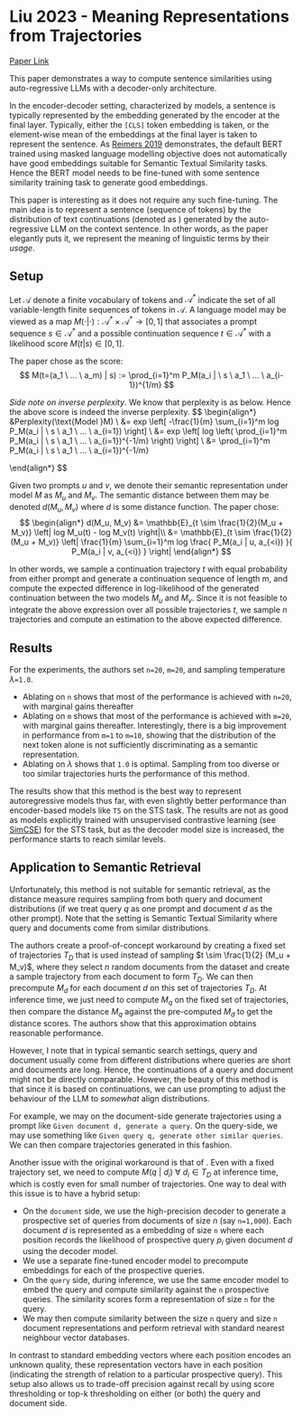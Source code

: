 # Liu 2023 - Meaning Representations from Trajectories

[Paper Link](https://ar5iv.labs.arxiv.org/html/2310.18348)

This paper demonstrates a way to compute sentence similarities using auto-regressive LLMs with a decoder-only architecture.

In the encoder-decoder setting, characterized by <BERT> models, a sentence is typically represented by the embedding generated by the encoder at the final layer. Typically, either the `[CLS]` token embedding is taken, or the element-wise mean of the embeddings at the final layer is taken to represent the sentence. As [Reimers 2019](./reimers_2019.md) demonstrates, the default BERT trained using masked language modelling objective does not automatically have good embeddings suitable for Semantic Textual Similarity tasks. Hence the BERT model needs to be fine-tuned with some sentence similarity training task to generate good embeddings.

This paper is interesting as it does not require any such fine-tuning. The main idea is to represent a sentence (sequence of tokens) by the distribution of text continuations (denoted as <trajectories>) generated by the auto-regressive LLM on the context sentence. In other words, as the paper elegantly puts it, we represent the meaning of linguistic terms by their *usage*.

## Setup

Let $\mathcal{A}$ denote a finite vocabulary of tokens and $\mathcal{A}^*$ indicate the set of all variable-length finite sequences of tokens in $\mathcal{A}$. A language model may be viewed as a map $M(\cdot | \cdot): \mathcal{A}^* \times \mathcal{A}^* \rightarrow [0,1]$ that associates a prompt sequence $s \in \mathcal{A}^*$ and a possible continuation sequence $t \in \mathcal{A}^*$ with a likelihood score $M(t|s) \in [0,1]$.

The paper chose <inverse perplexity> as the score:
$$
    M(t=(a_1 \ ... \ a_m) | s) := \prod_{i=1}^m P_M(a_i | \ s \ a_1 \ ... \ a_{i-1})^{1/m}
$$

*Side note on inverse perplexity*. We know that perplexity is as below. Hence the above score is indeed the inverse perplexity.
$$
\begin{align*}
    &Perplexity(\text{Model }M) \\
    &= exp \left[
        -\frac{1}{m} \sum_{i=1}^m log P_M(a_i | \ s \ a_1 \ ... \ a_{i=1})
        \right] \\
    &= exp \left[
        log \left(
            \prod_{i=1}^m  P_M(a_i | \ s \ a_1 \ ... \ a_{i=1})^{-1/m}
            \right)
        \right] \\
    &= \prod_{i=1}^m  P_M(a_i | \ s \ a_1 \ ... \ a_{i=1})^{-1/m}

\end{align*}
$$

Given two prompts $u$ and $v$, we denote their semantic representation under model $M$ as $M_u$ and $M_v$. The semantic distance between them may be denoted $d(M_u, M_v)$ where $d$ is some distance function. The paper chose:
$$
\begin{align*}
    d(M_u, M_v) 
        &= \mathbb{E}_{t \sim \frac{1}{2}(M_u + M_v)} \left| log M_u(t) - log M_v(t) \right|\\
        &= \mathbb{E}_{t \sim \frac{1}{2}(M_u + M_v)} 
            \left| \frac{1}{m} \sum_{i=1}^m log 
                \frac{
                    P_M(a_i | u, a_{<i})
                }{
                    P_M(a_i | v, a_{<i})
                } 
            \right|
\end{align*}
$$

In other words, we sample a continuation trajectory $t$ with equal probability from either prompt and generate a continuation sequence of length m, and compute the expected difference in log-likelihood of the generated continuation between the two models $M_u$ and $M_v$. Since it is not feasible to integrate the above expression over all possible trajectories $t$, we sample $n$ trajectories and compute an estimation to the above expected difference.

## Results

For the experiments, the authors set `n=20`, `m=20`, and sampling temperature $\lambda$`=1.0`. 
- Ablating on <number of trajectories> `n` shows that most of the performance is achieved with `n=20`, with marginal gains thereafter
- Ablating on <sequence length> `m` shows that most of the performance is achieved with `m=20`, with marginal gains thereafter. Interestingly, there is a big improvement in performance from `m=1` to `m=10`, showing that the distribution of the next token alone is not sufficiently discriminating as a semantic representation.
- Ablating on <sampling temperature> $\lambda$ shows that `1.0` is optimal. Sampling from too diverse or too similar trajectories hurts the performance of this method.

The results show that this method is the best way to represent autoregressive models thus far, with even slightly better performance than encoder-based models like `T5` on the STS task. The results are not as good as models explicitly trained with unsupervised contrastive learning (see [SimCSE](./gao_2021.md)) for the STS task, but as the decoder model size is increased, the performance starts to reach similar levels. 

## Application to Semantic Retrieval

Unfortunately, this method is not suitable for semantic retrieval, as the distance measure requires sampling from both query and document distributions (if we treat query $q$ as one prompt and document $d$ as the other prompt). Note that the setting is Semantic Textual Similarity where query and documents come from similar distributions.

The authors create a proof-of-concept workaround by creating a fixed set of trajectories $T_D$ that is used instead of sampling $t \sim \frac{1}{2} (M_u + M_v)$, where they select $n$ random documents from the dataset and create a sample trajectory from each document to form $T_D$. We can then precompute $M_d$ for each document $d$ on this set of trajectories $T_D$. At inference time, we just need to compute $M_q$ on the fixed set of trajectories, then compare the distance $M_q$ against the pre-computed $M_d$ to get the distance scores. The authors show that this approximation obtains reasonable performance.

However, I note that in typical semantic search settings, query and document usually come from different distributions where queries are short and documents are long. Hence, the continuations of a query and document might not be directly comparable. However, the beauty of this method is that since it is based on continuations, we can use prompting to adjust the behaviour of the LLM to *somewhat* align distributions.

For example, we may on the document-side generate trajectories using a prompt like `Given document d, generate a query`. On the query-side, we may use something like `Given query q, generate other similar queries`. We can then compare trajectories generated in this fashion. 

Another issue with the original workaround is that of <latency>. Even with a fixed trajectory set, we need to compute $M(q\ | \ d_i)\ \forall \ d_i \in T_D$ at inference time, which is costly even for small number of trajectories. One way to deal with this issue is to have a hybrid setup:
- On the `document` side, we use the high-precision decoder to generate a prospective set of queries from documents of size $n$ (say `n=1,000`). Each document $d$ is represented as a embedding of size `n` where each position records the likelihood of prospective query $p_i$ given document $d$ using the decoder model.
- We use a separate fine-tuned encoder model to precompute embeddings for each of the prospective queries.
- On the `query` side, during inference, we use the same encoder model to embed the query and compute similarity against the `n` prospective queries. The similarity scores form a representation of size `n` for the query.
- We may then compute similarity between the size `n` query and size `n` document representations and perform retrieval with standard nearest neighbour vector databases.

In contrast to standard embedding vectors where each position encodes an unknown quality, these representation vectors have <clear semantic meaning> in each position (indicating the strength of relation to a particular prospective query). This setup also allows us to trade-off precision against recall by <tweaking the sparsity of the representation vectors> using score thresholding or top-k thresholding on either (or both) the query and document side.